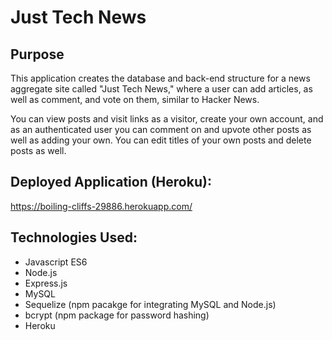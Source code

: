 # Just Tech News

## Purpose
This application creates the database and back-end structure for a news aggregate site called "Just Tech News," where a user can add articles, as well as comment, and vote on them, similar to Hacker News.

You can view posts and visit links as a visitor, create your own account, and as an authenticated user you can comment on and upvote other posts as well as adding your own. You can edit titles of your own posts and delete posts as well.

## Deployed Application (Heroku):
 https://boiling-cliffs-29886.herokuapp.com/ 

## Technologies Used: 
* Javascript ES6
* Node.js
* Express.js
* MySQL
* Sequelize (npm pacakge for integrating MySQL and Node.js)
* bcrypt (npm package for password hashing)
* Heroku 
